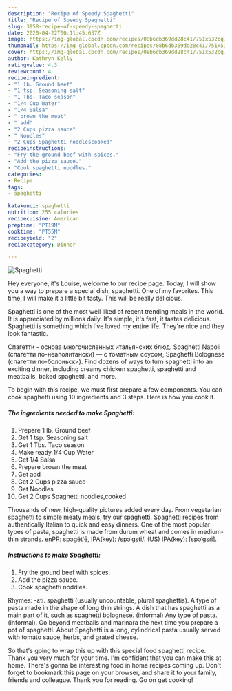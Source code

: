 ```yaml
---
description: "Recipe of Speedy Spaghetti"
title: "Recipe of Speedy Spaghetti"
slug: 3958-recipe-of-speedy-spaghetti
date: 2020-04-22T00:11:45.637Z
image: https://img-global.cpcdn.com/recipes/08b6db369dd28c41/751x532cq70/spaghetti-recipe-main-photo.jpg
thumbnail: https://img-global.cpcdn.com/recipes/08b6db369dd28c41/751x532cq70/spaghetti-recipe-main-photo.jpg
cover: https://img-global.cpcdn.com/recipes/08b6db369dd28c41/751x532cq70/spaghetti-recipe-main-photo.jpg
author: Kathryn Kelly
ratingvalue: 4.3
reviewcount: 4
recipeingredient:
- "1 lb. Ground beef"
- "1 tsp. Seasoning salt"
- "1 Tbs. Taco season"
- "1/4 Cup Water"
- "1/4 Salsa"
- " brown the meat"
- " add"
- "2 Cups pizza sauce"
- " Noodles"
- "2 Cups Spaghetti noodlescooked"
recipeinstructions:
- "Fry the ground beef with spices."
- "Add the pizza sauce."
- "Cook spaghetti noddles."
categories:
- Recipe
tags:
- spaghetti

katakunci: spaghetti 
nutrition: 255 calories
recipecuisine: American
preptime: "PT19M"
cooktime: "PT55M"
recipeyield: "2"
recipecategory: Dinner

---
```



![Spaghetti](https://img-global.cpcdn.com/recipes/08b6db369dd28c41/751x532cq70/spaghetti-recipe-main-photo.jpg)

Hey everyone, it's Louise, welcome to our recipe page. Today, I will show you a way to prepare a special dish, spaghetti. One of my favorites. This time, I will make it a little bit tasty. This will be really delicious.

Spaghetti is one of the most well liked of recent trending meals in the world. It is appreciated by millions daily. It's simple, it's fast, it tastes delicious. Spaghetti is something which I've loved my entire life. They're nice and they look fantastic.

Cпагетти - основа многочисленных итальянских блюд. Spaghetti Napoli (спагетти по-неаполитански) — с томатным соусом, Spaghetti Bolognese (спагетти по-болоньски). Find dozens of ways to turn spaghetti into an exciting dinner, including creamy chicken spaghetti, spaghetti and meatballs, baked spaghetti, and more.


To begin with this recipe, we must first prepare a few components. You can cook spaghetti using 10 ingredients and 3 steps. Here is how you cook it.

<!--inarticleads1-->

##### The ingredients needed to make Spaghetti:

1. Prepare 1 lb. Ground beef
1. Get 1 tsp. Seasoning salt
1. Get 1 Tbs. Taco season
1. Make ready 1/4 Cup Water
1. Get 1/4 Salsa
1. Prepare  brown the meat
1. Get  add
1. Get 2 Cups pizza sauce
1. Get  Noodles
1. Get 2 Cups Spaghetti noodles,cooked


Thousands of new, high-quality pictures added every day. From vegetarian spaghetti to simple meaty meals, try our spaghetti. Spaghetti recipes from authentically Italian to quick and easy dinners. One of the most popular types of pasta, spaghetti is made from durum wheat and comes in medium-thin strands. enPR: spəgĕtʹē, IPA(key): /spəˈɡɛti/. (US) IPA(key): [spəˈɡɛɾi]. 

<!--inarticleads2-->

##### Instructions to make Spaghetti:

1. Fry the ground beef with spices.
1. Add the pizza sauce.
1. Cook spaghetti noddles.


Rhymes: -ɛti. spaghetti (usually uncountable, plural spaghettis). A type of pasta made in the shape of long thin strings. A dish that has spaghetti as a main part of it, such as spaghetti bolognese. (informal) Any type of pasta. (informal). Go beyond meatballs and marinara the next time you prepare a pot of spaghetti. About Spaghetti is a long, cylindrical pasta usually served with tomato sauce, herbs, and grated cheese. 

So that's going to wrap this up with this special food spaghetti recipe. Thank you very much for your time. I'm confident that you can make this at home. There's gonna be interesting food in home recipes coming up. Don't forget to bookmark this page on your browser, and share it to your family, friends and colleague. Thank you for reading. Go on get cooking!
